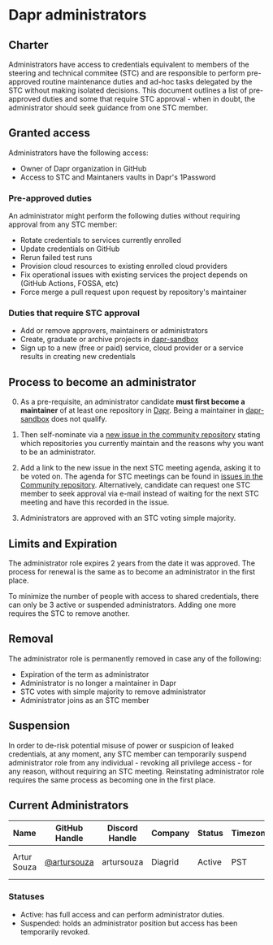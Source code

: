 # Dapr administrators

## Charter

Administrators have access to credentials equivalent to members of the steering and technical commitee (STC) and are responsible to perform pre-approved routine maintenance duties and ad-hoc tasks delegated by the STC without making isolated decisions. This document outlines a list of pre-approved duties and some that require STC approval - when in doubt, the administrator should seek guidance from one STC member.

## Granted access

Administrators have the following access:
* Owner of Dapr organization in GitHub
* Access to STC and Maintaners vaults in Dapr's 1Password

### Pre-approved duties

An administrator might perform the following duties without requiring approval from any STC member:

* Rotate credentials to services currently enrolled
* Update credentials on GitHub
* Rerun failed test runs
* Provision cloud resources to existing enrolled cloud providers
* Fix operational issues with existing services the project depends on (GitHub Actions, FOSSA, etc)
* Force merge a pull request upon request by repository's maintainer

### Duties that require STC approval

* Add or remove approvers, maintainers or administrators
* Create, graduate or archive projects in [dapr-sandbox](https://github.com/dapr-sandbox)
* Sign up to a new (free or paid) service, cloud provider or a service results in creating new credentials

## Process to become an administrator

0. As a pre-requisite, an administrator candidate **must first become a maintainer** of at least one repository in [Dapr](https://github.com/dapr). Being a maintainer in [dapr-sandbox](https://github.com/dapr-sandbox) does not qualify.

1. Then self-nominate via a [new issue in the community repository](https://github.com/dapr/community/issues/new) stating which repositories you currently maintain and the reasons why you want to be an administrator.

2. Add a link to the new issue in the next STC meeting agenda, asking it to be voted on. The agenda for STC meetings can be found in [issues in the Community repository](https://github.com/dapr/community/issues). Alternatively, candidate can request one STC member to seek approval via e-mail instead of waiting for the next STC meeting and have this recorded in the issue. 

3. Administrators are approved with an STC voting simple majority.

## Limits and Expiration

The administrator role expires 2 years from the date it was approved. The process for renewal is the same as to become an administrator in the first place.

To minimize the number of people with access to shared credentials, there can only be 3 active or suspended administrators. Adding one more requires the STC to remove another.

## Removal

The administrator role is permanently removed in case any of the following:
* Expiration of the term as administrator
* Administrator is no longer a maintainer in Dapr
* STC votes with simple majority to remove administrator
* Administrator joins as an STC member

## Suspension

In order to de-risk potential misuse of power or suspicion of leaked credentials, at any moment, any STC member can temporarily suspend administrator role from any individual - revoking all privilege  access - for any reason, without requiring an STC meeting. Reinstating administrator role requires the same process as becoming one in the first place.

## Current Administrators

| Name | GitHub Handle | Discord Handle | Company | Status | Timezone | Term Start | Term End |
| - | - | -  | - | - | - | - | -
| Artur Souza | [@artursouza](https://github.com/artursouza) | artursouza | Diagrid | Active | PST | Dec 1st, 2023 | Dec 1st, 2025

### Statuses
   * Active: has full access and can perform administrator duties.
   * Suspended: holds an administrator position but access has been temporarily revoked.